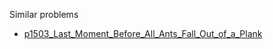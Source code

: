 Similar problems
- [p1503_Last_Moment_Before_All_Ants_Fall_Out_of_a_Plank](https://github.com/genxium/Leetcode/tree/master/p1503_Last_Moment_Before_All_Ants_Fall_Out_of_a_Plank) 

